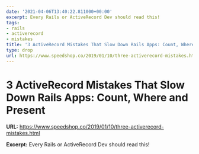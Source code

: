 ```yaml
---
date: '2021-04-06T13:40:22.811000+00:00'
excerpt: Every Rails or ActiveRecord Dev should read this!
tags:
- rails
- activerecord
- mistakes
title: '3 ActiveRecord Mistakes That Slow Down Rails Apps: Count, Where and Present'
type: drop
url: https://www.speedshop.co/2019/01/10/three-activerecord-mistakes.html
---
```


# 3 ActiveRecord Mistakes That Slow Down Rails Apps: Count, Where and Present

**URL:** https://www.speedshop.co/2019/01/10/three-activerecord-mistakes.html

**Excerpt:** Every Rails or ActiveRecord Dev should read this!
